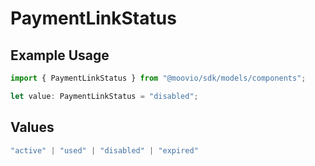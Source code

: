 # PaymentLinkStatus

## Example Usage

```typescript
import { PaymentLinkStatus } from "@moovio/sdk/models/components";

let value: PaymentLinkStatus = "disabled";
```

## Values

```typescript
"active" | "used" | "disabled" | "expired"
```